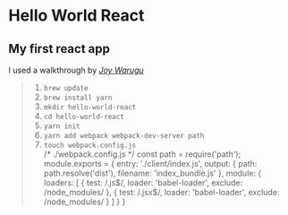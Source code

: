 # Hello World React

## My first react app

I used a walkthrough by [_Joy Warugu_](https://scotch.io/tutorials/setup-a-react-environment-using-webpack-and-babel)

>1. `brew update`
>1. `brew install yarn`
>1. `mkdir hello-world-react`
>1. `cd hello-world-react`
>1. `yarn init`
>1. `yarn add webpack webpack-dev-server path`
>1. `touch webpack.config.js`  
>/*
>    ./webpack.config.js
>*/
>const path = require('path');
>module.exports = {
>  entry: './client/index.js',
>  output: {
>    path: path.resolve('dist'),
>    filename: 'index_bundle.js'
>  },
>  module: {
>    loaders: [
>      { test: /\.js$/, loader: 'babel-loader', exclude: /node_modules/ },
>      { test: /\.jsx$/, loader: 'babel-loader', exclude: /node_modules/ }
>    ]
>  }
>}
